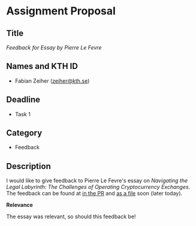 # Assignment Proposal

 ## Title

 _Feedback for Essay by Pierre Le Fevre_

 ## Names and KTH ID

   - Fabian Zeiher (zeiher@kth.se)

 ## Deadline

 - Task 1

 ## Category

 - Feedback

 ## Description

 I would like to give feedback to Pierre Le Fevre's essay on _Navigating the Legal Labyrinth: The Challenges of Operating Cryptocurrency Exchanges_.
 The feedback can be found at [in the PR](https://github.com/KTH/programmable-society/pull/77) and [as a file](./feedback.md) soon (later today).

 **Relevance**

 The essay was relevant, so should this feedback be!
